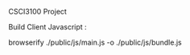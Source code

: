CSCI3100 Project

Build Client Javascript :

browserify ./public/js/main.js -o ./public/js/bundle.js
